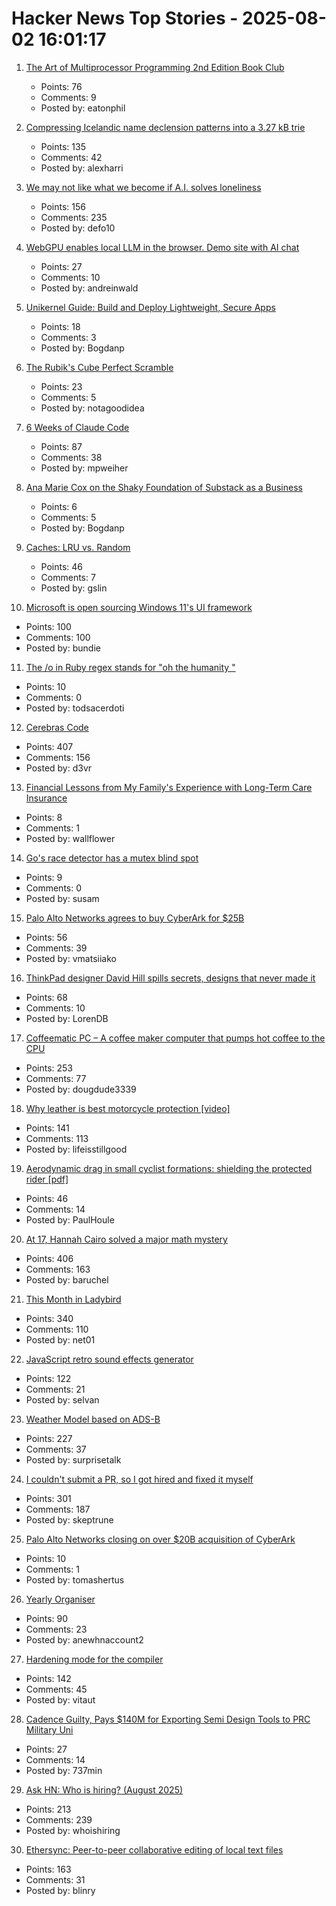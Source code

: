 # Hacker News Top Stories - 2025-08-02 16:01:17

1. [The Art of Multiprocessor Programming 2nd Edition Book Club](https://eatonphil.com/2025-art-of-multiprocessor-programming.html)
   - Points: 76
   - Comments: 9
   - Posted by: eatonphil

2. [Compressing Icelandic name declension patterns into a 3.27 kB trie](https://alexharri.com/blog/icelandic-name-declension-trie)
   - Points: 135
   - Comments: 42
   - Posted by: alexharri

3. [We may not like what we become if A.I. solves loneliness](https://www.newyorker.com/magazine/2025/07/21/ai-is-about-to-solve-loneliness-thats-a-problem)
   - Points: 156
   - Comments: 235
   - Posted by: defo10

4. [WebGPU enables local LLM in the browser. Demo site with AI chat](https://andreinwald.github.io/browser-llm/)
   - Points: 27
   - Comments: 10
   - Posted by: andreinwald

5. [Unikernel Guide: Build and Deploy Lightweight, Secure Apps](https://tallysolutions.com/technology/introduction-to-unikernel-2/)
   - Points: 18
   - Comments: 3
   - Posted by: Bogdanp

6. [The Rubik's Cube Perfect Scramble](https://www.solutionslookingforproblems.com/post/the-rubik-s-cube-perfect-scramble)
   - Points: 23
   - Comments: 5
   - Posted by: notagoodidea

7. [6 Weeks of Claude Code](https://blog.puzzmo.com/posts/2025/07/30/six-weeks-of-claude-code/)
   - Points: 87
   - Comments: 38
   - Posted by: mpweiher

8. [Ana Marie Cox on the Shaky Foundation of Substack as a Business](https://newsletter.anamariecox.com/archive/substack-did-not-see-that-coming/)
   - Points: 6
   - Comments: 5
   - Posted by: Bogdanp

9. [Caches: LRU vs. Random](https://danluu.com/2choices-eviction/)
   - Points: 46
   - Comments: 7
   - Posted by: gslin

10. [Microsoft is open sourcing Windows 11's UI framework](https://www.neowin.net/news/microsoft-is-taking-steps-to-open-sourcing-windows-11-user-interface-framework/)
   - Points: 100
   - Comments: 100
   - Posted by: bundie

11. [The /o in Ruby regex stands for "oh the humanity "](https://jpcamara.com/2025/08/02/the-o-in-ruby-regex.html)
   - Points: 10
   - Comments: 0
   - Posted by: todsacerdoti

12. [Cerebras Code](https://www.cerebras.ai/blog/introducing-cerebras-code)
   - Points: 407
   - Comments: 156
   - Posted by: d3vr

13. [Financial Lessons from My Family's Experience with Long-Term Care Insurance](https://www.whitecoatinvestor.com/financial-lessons-father-long-term-care-insurance/)
   - Points: 8
   - Comments: 1
   - Posted by: wallflower

14. [Go's race detector has a mutex blind spot](https://doublefree.dev/go-race-mutex-blindspot/)
   - Points: 9
   - Comments: 0
   - Posted by: susam

15. [Palo Alto Networks agrees to buy CyberArk for $25B](https://techcrunch.com/2025/07/30/palo-alto-networks-agrees-to-buy-cyberark-for-25-billion/)
   - Points: 56
   - Comments: 39
   - Posted by: vmatsiiako

16. [ThinkPad designer David Hill spills secrets, designs that never made it](https://www.theregister.com/2025/08/02/thinkpad_david_hill_interview/)
   - Points: 68
   - Comments: 10
   - Posted by: LorenDB

17. [Coffeematic PC – A coffee maker computer that pumps hot coffee to the CPU](https://www.dougmacdowell.com/coffeematic-pc.html)
   - Points: 253
   - Comments: 77
   - Posted by: dougdude3339

18. [Why leather is best motorcycle protection [video]](https://www.youtube.com/watch?v=xwuRUcAGIEU)
   - Points: 141
   - Comments: 113
   - Posted by: lifeisstillgood

19. [Aerodynamic drag in small cyclist formations: shielding the protected rider [pdf]](http://www.urbanphysics.net/2025_Formation_Paper_Preprint_v1.pdf)
   - Points: 46
   - Comments: 14
   - Posted by: PaulHoule

20. [At 17, Hannah Cairo solved a major math mystery](https://www.quantamagazine.org/at-17-hannah-cairo-solved-a-major-math-mystery-20250801/)
   - Points: 406
   - Comments: 163
   - Posted by: baruchel

21. [This Month in Ladybird](https://ladybird.org/newsletter/2025-07-31/)
   - Points: 340
   - Comments: 110
   - Posted by: net01

22. [JavaScript retro sound effects generator](https://github.grumdrig.com/jsfxr/)
   - Points: 122
   - Comments: 21
   - Posted by: selvan

23. [Weather Model based on ADS-B](https://obrhubr.org/adsb-weather-model)
   - Points: 227
   - Comments: 37
   - Posted by: surprisetalk

24. [I couldn't submit a PR, so I got hired and fixed it myself](https://www.skeptrune.com/posts/doing-the-little-things/)
   - Points: 301
   - Comments: 187
   - Posted by: skeptrune

25. [Palo Alto Networks closing on over $20B acquisition of CyberArk](https://www.calcalistech.com/ctechnews/article/hksugkiwxe)
   - Points: 10
   - Comments: 1
   - Posted by: tomashertus

26. [Yearly Organiser](https://neatnik.net/calendar/)
   - Points: 90
   - Comments: 23
   - Posted by: anewhnaccount2

27. [Hardening mode for the compiler](https://discourse.llvm.org/t/rfc-hardening-mode-for-the-compiler/87660)
   - Points: 142
   - Comments: 45
   - Posted by: vitaut

28. [Cadence Guilty, Pays $140M for Exporting Semi Design Tools to PRC Military Uni](https://www.justice.gov/opa/pr/cadence-design-systems-agrees-plead-guilty-and-pay-over-140-million-unlawfully-exporting)
   - Points: 27
   - Comments: 14
   - Posted by: 737min

29. [Ask HN: Who is hiring? (August 2025)](undefined)
   - Points: 213
   - Comments: 239
   - Posted by: whoishiring

30. [Ethersync: Peer-to-peer collaborative editing of local text files](https://github.com/ethersync/ethersync)
   - Points: 163
   - Comments: 31
   - Posted by: blinry

